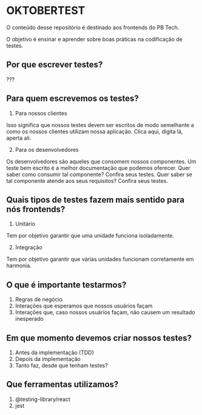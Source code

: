 # OKTOBERTEST

O conteúdo desse repositório é destinado aos frontends do PB Tech.

O objetivo é ensinar e aprender sobre boas práticas na codificação de testes.

## Por que escrever testes?

???

## Para quem escrevemos os testes?

1. Para nossos clientes

Isso significa que nossos testes devem ser escritos de modo semelhante a como os nossos clientes utilizam nossa aplicação. Clica aqui, digita lá, aperta ali.

2. Para os desenvolvedores

Os desenvolvedores são aqueles que consomem nossos componentes. Um teste bem escrito é a melhor documentação que podemos oferecer. Quer saber como consumir tal componente? Confira seus testes. Quer saber se tal componente atende aos seus requisitos? Confira seus testes.

## Quais tipos de testes fazem mais sentido para nós frontends?

1. Unitário

Tem por objetivo garantir que uma unidade funciona isoladamente.

2. Integração

Tem por objetivo garantir que várias unidades funcionam corretamente em harmonia.

## O que é importante testarmos?

1. Regras de negócio
2. Interações que esperamos que nossos usuários façam
3. Interações que, caso nossos usuários façam, não causem um resultado inesperado

## Em que momento devemos criar nossos testes?

1. Antes da implementação (TDD)
2. Depois da implementação
3. Tanto faz, desde que tenham testes?

## Que ferramentas utilizamos?

1. @testing-library/react
2. jest
